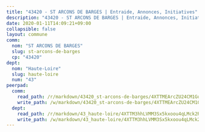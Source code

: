 ```yaml
---
title: "43420 - ST ARCONS DE BARGES | Entraide, Annonces, Initiatives"
description: "43420 - ST ARCONS DE BARGES | Entraide, Annonces, Initiatives"
date: 2020-01-11T14:09:21+09:00
collapsible: false
layout: commune
comm:
  nom: "ST ARCONS DE BARGES"
  slug: st-arcons-de-barges
  cp: "43420"
dept:
  nom: "Haute-Loire"
  slug: haute-loire
  num: "43"
peerpad:
  comm:
    read_path: /r/markdown/43420_st-arcons-de-barges/4XTTMEArcZU24CM1GuAAFuNgvnjVAzcGZAAPBHaNrMZ5mjZFw
    write_path: /w/markdown/43420_st-arcons-de-barges/4XTTMEArcZU24CM1GuAAFuNgvnjVAzcGZAAPBHaNrMZ5mjZFw-K3TgTrD2Zh4232TcZkPij8gtyw7AEdQNCGm7HqvtDLPr6reqbFaZ5mVqoDxPvafJmSwVQvH27hwSwumpZda3mYyT8UQ7i5GqwBcNzJP5VqMH2GmNicZL9TKBJ6eJvkuiLJG6E5HB
  dept:
    read_path: /r/markdown/43_haute-loire/4XTTM3hhLVMM3Sx5kxoou4qLMck2RjGiJF8bjxPuKy3VyRdWX
    write_path: /w/markdown/43_haute-loire/4XTTM3hhLVMM3Sx5kxoou4qLMck2RjGiJF8bjxPuKy3VyRdWX-K3TgTnndWXCUw13Pw3gJoEo9qHUCGXZ4frH2coLZWWDcoWKo22cU2VNENpi117F5bi6bu3WHMPd2VTrETU2R5owQhCBrUQgvCKerk4NqeDhN66egG9mHY8CCfEckbCp9SecEdL6b
---
```


